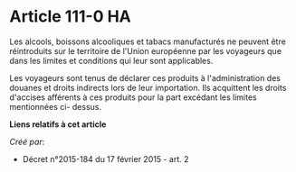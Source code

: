 # Article 111-0 HA

Les alcools, boissons alcooliques et tabacs manufacturés ne peuvent être réintroduits sur le territoire de l'Union européenne
par les voyageurs que dans les limites et conditions qui leur sont applicables.

Les voyageurs sont tenus de déclarer ces produits à l'administration des douanes et droits indirects lors de leur
importation. Ils acquittent les droits d'accises afférents à ces produits pour la part excédant les limites mentionnées ci-
dessus.

**Liens relatifs à cet article**

_Créé par_:

  - Décret n°2015-184 du 17 février 2015 - art. 2
